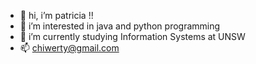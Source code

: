 - 👋 hi, i’m patricia !!
- 👀 i’m interested in java and python programming
- 💞️ i’m currently studying Information Systems at UNSW
- 📫 chiwerty@gmail.com

<!---
CHlWERTY/CHlWERTY is a ✨ special ✨ repository because its `README.md` (this file) appears on your GitHub profile.
You can click the Preview link to take a look at your changes.
--->
